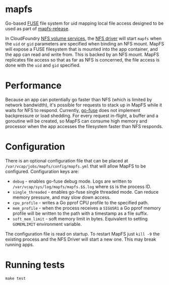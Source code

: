 # mapfs
Go-based [FUSE](https://en.wikipedia.org/wiki/Filesystem_in_Userspace) file system for uid mapping local file access
designed to be used as part of [mapfs-release](https://github.com/cloudfoundry/mapfs-release).

In CloudFoundry [NFS volume services](https://github.com/cloudfoundry/nfs-volume-release),
the [NFS driver](https://github.com/cloudfoundry/nfsv3driver) will start `mapfs` when the `uid` or `gid` parameters
are specified when binding an NFS mount. MapFS will expose a FUSE filesystem that is mounted into the app container,
and the app can read and write from. This is backed by an NFS mount.
MapFS replicates file access so that as far as NFS is concerned, the file access is done
with the `uid` and `gid` specified.

# Performance
Because an app can potentially go faster than NFS (which is limited by network bandwidth), it's possible for requests
to stack up in MapFS while it waits for NFS to respond. Currently, [go-fuse](https://github.com/hanwen/go-fuse) does
not implement backpressure or load shedding. For every request in-flight, a buffer and a goroutine will be created,
so MapFS can consume high memory and processor when the app accesses the filesystem faster than NFS responds.

# Configuration
There is an optional configuration file that can be placed at `/var/vcap/jobs/mapfs/config/mapfs.yml` that will allow
MapFS to be configured. Configuration keys are:
- `debug` - enables go-fuse debug mode. Logs are written to `/var/vcap/sys/log/mapfs/mapfs.$$.log` where `$$` is the process ID.
- `single_threaded` - enables go-fuse single threaded mode. Can reduce memory pressure, and may slow down access.
- `cpu_profile` - writes a Go pprof CPU profile to the specified path.
- `mem_profile` - when the process receives a `SIGUSR1` a Go pprof memory profile will be written to the path with a timestamp as a file suffix.
- `soft_mem_limit` - soft memory limit in bytes. Equivalent to setting `GOMEMLIMIT` environment variable.

The configuration file is read on startup. To restart MapFS just `kill -9` the existing
process and the NFS Driver will start a new one. This may break running apps.

# Running tests
```
make test
```